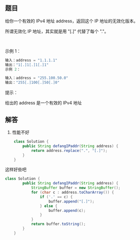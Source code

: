 ## 题目
给你一个有效的 IPv4 地址 address，返回这个 IP 地址的无效化版本。

所谓无效化 IP 地址，其实就是用 "[.]" 代替了每个 "."。

 

示例 1：
```java
输入：address = "1.1.1.1"
输出："1[.]1[.]1[.]1"
示例 2：

输入：address = "255.100.50.0"
输出："255[.]100[.]50[.]0"
```

提示：

给出的 address 是一个有效的 IPv4 地址

## 解答
1. 性能不好
```java
    class Solution {
        public String defangIPaddr(String address) {
            return address.replace(".", "[.]");
        }
    }
```
这样好些吧
```java
class Solution {
        public String defangIPaddr(String address) {
            StringBuffer buffer = new StringBuffer();
            for (char c : address.toCharArray()) {
                if ('.' == c) {
                    buffer.append("[.]");
                } else {
                    buffer.append(c);
                }
            }
            return buffer.toString();
        }
    }
```
